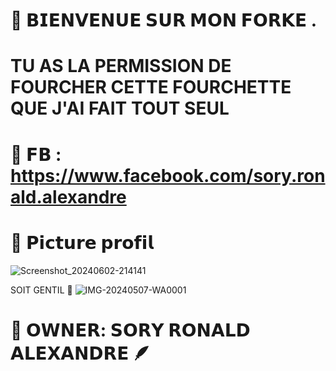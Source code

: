 # 📍 𝗕𝗜𝗘𝗡𝗩𝗘𝗡𝗨𝗘 𝗦𝗨𝗥 𝗠𝗢𝗡 𝗙𝗢𝗥𝗞𝗘 .

# TU AS LA PERMISSION DE FOURCHER CETTE FOURCHETTE QUE J'AI FAIT TOUT SEUL 

# 🎯 𝗙𝗕 : https://www.facebook.com/sory.ronald.alexandre

# 🎯 𝗣𝗶𝗰𝘁𝘂𝗿𝗲 𝗽𝗿𝗼𝗳𝗶𝗹

![Screenshot_20240602-214141](https://github.com/SoryRonald/Ronald-projet-1/assets/165383634/41c5bc6b-4e9e-46d3-8874-3bba59de348f)


SOIT GENTIL 🙂
![IMG-20240507-WA0001](https://github.com/SoryRonald/Ronald-projet-1/assets/165383634/b9066717-26eb-42ac-8426-7e177ffd3bd7)

# 🎯 𝗢𝗪𝗡𝗘𝗥: 𝗦𝗢𝗥𝗬 𝗥𝗢𝗡𝗔𝗟𝗗 𝗔𝗟𝗘𝗫𝗔𝗡𝗗𝗥𝗘 🪶
